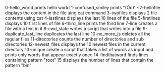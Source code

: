 0-hello_world prints hello world
1-confused_smiley prints "(Ôo)'
~2-hellofile displays the content in the file uing cat command
3-twofiles displays 2 file contents using cat
4-lastlines displays the last 10 lines of the file
5-firstlines displays 10 first lines of file
6-third_line prints the third line
7-line creates a file with a text in it
8-cwd_state writes a script that writes into a file
9-duplicate_last_line duplicates the last line
10-no_more_js deletes all the regular files
11-directories counts the number of directories and sub directories
12-newest_files displays the 10 newest files in the current directory
13-unique create a script that takes a list of words as input and prints only words that appear exactly once
14-findthatword finds lines containing pattern "root"
15 displays the number of lines that contain the pattern "bin"
